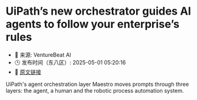 # UiPath’s new orchestrator guides AI agents to follow your enterprise’s rules
- 📅 来源: VentureBeat AI
- 🕒 发布时间（东八区）: 2025-05-01 05:20:16
- 🔗 [原文链接](https://venturebeat.com/ai/uipaths-new-orchestrator-guides-ai-agents-to-follow-your-enterprises-rules/)

UiPath's agent orchestration layer Maestro moves prompts through three layers: the agent, a human and the robotic process automation system.